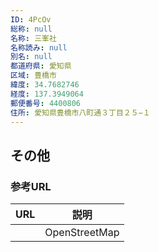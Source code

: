 ```yaml
---
ID: 4PcOv
総称: null
名称: 三峯社
名称読み: null
別名: null
都道府県: 愛知県
区域: 豊橋市
緯度: 34.7682746
経度: 137.3949064
郵便番号: 4400806
住所: 愛知県豊橋市八町通３丁目２５−１
---
```


## その他

### 参考URL

| URL | 説明          |
| --- | ------------- |
|     | OpenStreetMap |
